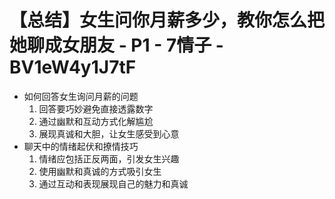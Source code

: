 # 【总结】女生问你月薪多少，教你怎么把她聊成女朋友 - P1 - 7情子 - BV1eW4y1J7tF

-   如何回答女生询问月薪的问题
    1.  回答要巧妙避免直接透露数字
    2.  通过幽默和互动方式化解尴尬
    3.  展现真诚和大胆，让女生感受到心意
-   聊天中的情绪起伏和撩情技巧
    1.  情绪应包括正反两面，引发女生兴趣
    2.  使用幽默和真诚的方式吸引女生
    3.  通过互动和表现展现自己的魅力和真诚